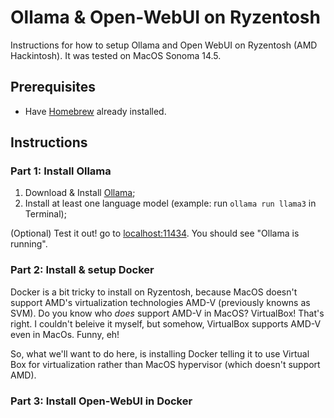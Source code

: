 # Ollama & Open-WebUI on Ryzentosh
Instructions for how to setup Ollama and Open WebUI on Ryzentosh (AMD Hackintosh). It was tested on MacOS Sonoma 14.5.

## Prerequisites
- Have [Homebrew](https://brew.sh) already installed.

## Instructions

### Part 1: Install Ollama
1. Download & Install [Ollama](https://ollama.com/download);
2. Install at least one language model (example: run `ollama run llama3` in Terminal);

(Optional) Test it out! go to [localhost:11434](http://localhost:11434). You should see "Ollama is running".

### Part 2: Install & setup Docker
Docker is a bit tricky to install on Ryzentosh, because MacOS doesn't support AMD's virtualization technologies AMD-V (previously knowns as SVM). Do you know who _does_ support AMD-V in MacOS? VirtualBox! That's right. I couldn't beleive it myself, but somehow, VirtualBox supports AMD-V even in MacOs. Funny, eh!

So, what we'll want to do here, is installing Docker telling it to use Virtual Box for virtualization rather than MacOS hypervisor (which doesn't support AMD). 


### Part 3: Install Open-WebUI in Docker
